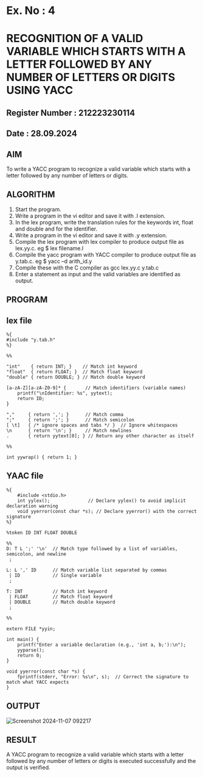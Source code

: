 # Ex. No : 4	
# RECOGNITION OF A VALID VARIABLE WHICH STARTS WITH A LETTER FOLLOWED BY ANY NUMBER OF LETTERS OR DIGITS USING YACC
## Register Number : 212223230114
## Date : 28.09.2024

## AIM   
To write a YACC program to recognize a valid variable which starts with a letter followed by any number of letters or digits.

## ALGORITHM
1.	Start the program.
2.	Write a program in the vi editor and save it with .l extension.
3.	In the lex program, write the translation rules for the keywords int, float and double and for the identifier.
4.	Write a program in the vi editor and save it with .y extension.
5.	Compile the lex program with lex compiler to produce output file as lex.yy.c. eg $ lex filename.l
6.	Compile the yacc program with YACC compiler to produce output file as y.tab.c. eg $ yacc –d arith_id.y
7.	Compile these with the C compiler as gcc lex.yy.c y.tab.c
8.	Enter a statement as input and the valid variables are identified as output.

## PROGRAM
## lex file
```
%{
#include "y.tab.h"
%}

%%

"int"    { return INT; }    // Match int keyword
"float"  { return FLOAT; }  // Match float keyword
"double" { return DOUBLE; } // Match double keyword

[a-zA-Z][a-zA-Z0-9]* {       // Match identifiers (variable names)
    printf("\nIdentifier: %s", yytext);
    return ID;
}

","     { return ','; }      // Match comma
";"     { return ';'; }      // Match semicolon
[ \t]   { /* ignore spaces and tabs */ }  // Ignore whitespaces
\n      { return '\n'; }     // Match newlines
.       { return yytext[0]; } // Return any other character as itself

%%

int yywrap() { return 1; }

```

## YAAC file
```
%{
    #include <stdio.h>
    int yylex();              // Declare yylex() to avoid implicit declaration warning
    void yyerror(const char *s); // Declare yyerror() with the correct signature
%}

%token ID INT FLOAT DOUBLE

%%
D: T L ';' '\n'  // Match type followed by a list of variables, semicolon, and newline
 ;

L: L ',' ID      // Match variable list separated by commas
 | ID            // Single variable
 ;

T: INT           // Match int keyword
 | FLOAT         // Match float keyword
 | DOUBLE        // Match double keyword
 ;

%%

extern FILE *yyin;

int main() {
    printf("Enter a variable declaration (e.g., 'int a, b;'):\n");
    yyparse();
    return 0;
}

void yyerror(const char *s) {
    fprintf(stderr, "Error: %s\n", s);  // Correct the signature to match what YACC expects
}

```
## OUTPUT 
![Screenshot 2024-11-07 092217](https://github.com/user-attachments/assets/30a22ce0-4885-44d3-9123-3b57a1fa6f84)

## RESULT
A  YACC program to recognize a valid variable which starts with a letter followed by any number of letters or digits is executed successfully and the output is verified.


